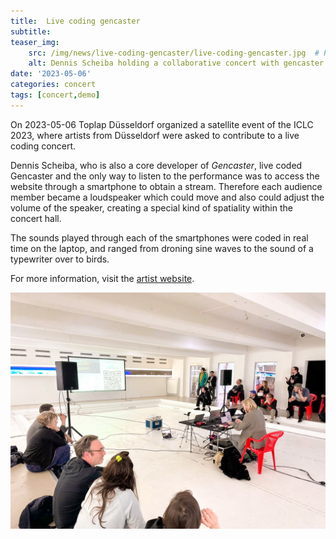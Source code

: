 ```yaml
---
title:  Live coding gencaster
subtitle:
teaser_img:
    src: /img/news/live-coding-gencaster/live-coding-gencaster.jpg  # Put images somewhere in /public/img/
    alt: Dennis Scheiba holding a collaborative concert with gencaster
date: '2023-05-06'
categories: concert
tags: [concert,demo]
---
```


On 2023-05-06 Toplap Düsseldorf organized a satellite event of the ICLC 2023, where artists from Düsseldorf were asked to contribute to a live coding concert.

Dennis Scheiba, who is also a core developer of *Gencaster*, live coded Gencaster and the only way to listen to the performance was to access the website through a smartphone to obtain a stream.
Therefore each audience member became a loudspeaker which could move and also could adjust the volume of the speaker, creating a special kind of spatiality within the concert hall.

The sounds played through each of the smartphones were coded in real time on the laptop, and ranged from droning sine waves to the sound of a typewriter over to birds.

For more information, visit the [artist website](https://dennis-scheiba.com/events/2023-05-06_execute.html#execute).

![slide](/img/news/live-coding-gencaster/live-coding-gencaster.jpg)
